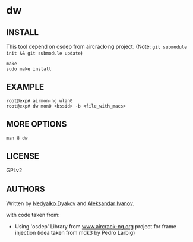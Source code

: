 # dw

## INSTALL

This tool depend on osdep from aircrack-ng project. (Note: `git submodule init && git submodule update`)

    make
    sudo make install

## EXAMPLE

    root@exp# airmon-ng wlan0
    root@exp# dw mon0 <bssid> -b <file_with_macs>

## MORE OPTIONS

    man 8 dw

## LICENSE

GPLv2

## AUTHORS

Written by [Nedyalko Dyakov](https://github.com/ndyakov) and [Aleksandar Ivanov](https://github.com/bliof).

with code taken from:
* Using 'osdep' Library from www.aircrack-ng.org project for frame injection
(idea taken from mdk3 by Pedro Larbig)
